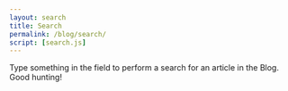 ```yaml
---
layout: search
title: Search
permalink: /blog/search/
script: [search.js]
---
```


Type something in the field to perform a search for an article in the Blog. Good hunting!
